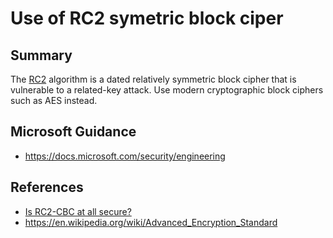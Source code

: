 # Use of RC2 symetric block ciper

## Summary

The [RC2](https://en.wikipedia.org/wiki/RC2) algorithm is a dated relatively symmetric block cipher
that is vulnerable to a related-key attack.  Use modern cryptographic block ciphers such as AES instead.

## Microsoft Guidance

* https://docs.microsoft.com/security/engineering

## References

* [Is RC2-CBC at all secure?](https://security.stackexchange.com/questions/93924/is-rc2-cbc-at-all-secure)
* https://en.wikipedia.org/wiki/Advanced_Encryption_Standard
